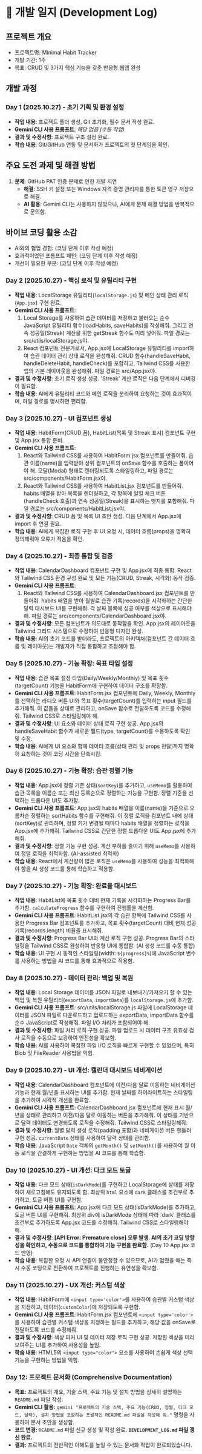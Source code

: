 # 📝 개발 일지 (Development Log)

## 프로젝트 개요
- 프로젝트명: Minimal Habit Tracker
- 개발 기간: 1주
- 목표: CRUD 및 3가지 핵심 기능을 갖춘 반응형 웹앱 완성

## 개발 과정
### Day 1 (2025.10.27) - 초기 기획 및 환경 설정
- **작업 내용**: 프로젝트 폴더 생성, Git 초기화, 필수 문서 작성 완료.
- **Gemini CLI 사용 프롬프트**: *해당 없음 (수동 작업)*
- **결과 및 수정사항**: 프로젝트 구조 설정 완료.
- **학습 내용**: Git/GitHub 연동 및 문서화가 프로젝트의 첫 단계임을 확인.

## 주요 도전 과제 및 해결 방법
1. **문제**: GitHub PAT 인증 문제로 인한 개발 지연
   - **해결**: SSH 키 설정 또는 Windows 자격 증명 관리자를 통한 토큰 영구 저장으로 해결.
   - **AI 활용**: Gemini CLI는 사용하지 않았으나, AI에게 문제 해결 방법을 반복적으로 문의함.

## 바이브 코딩 활용 소감
- AI와의 협업 경험: (코딩 단계 이후 작성 예정)
- 효과적이었던 프롬프트 패턴: (코딩 단계 이후 작성 예정)
- 개선이 필요한 부분: (코딩 단계 이후 작성 예정)

### Day 2 (2025.10.27) - 핵심 로직 및 유틸리티 구현
- **작업 내용**: LocalStorage 유틸리티(`localStorage.js`) 및 메인 상태 관리 로직(`App.jsx`) 구현 완료.
- **Gemini CLI 사용 프롬프트**:
  1. Local Storage를 사용하여 습관 데이터를 저장하고 불러오는 순수 JavaScript 유틸리티 함수(loadHabits, saveHabits)를 작성해줘. 그리고 연속 성공일(Streak) 계산을 위한 getStreak 함수도 미리 넣어줘. 파일 경로는 src/utils/localStorage.js야.
  2. React 컴포넌트 전문가로서, App.jsx에 LocalStorage 유틸리티를 import하여 습관 데이터 관리 상태 로직을 완성해줘. CRUD 함수(handleSaveHabit, handleDeleteHabit, handleCheck)를 포함하고, Tailwind CSS를 사용한 앱의 기본 레이아웃을 완성해줘. 파일 경로는 src/App.jsx야.
- **결과 및 수정사항**: 초기 로직 생성 성공. 'Streak' 계산 로직은 다음 단계에서 디버깅이 필요함.
- **학습 내용**: AI에게 유틸리티 코드와 메인 로직을 분리하여 요청하는 것이 효과적이며, 파일 경로를 명시하면 편리함.

### Day 3 (2025.10.27) - UI 컴포넌트 생성
- **작업 내용**: HabitForm(CRUD 폼), HabitList(목록 및 Streak 표시) 컴포넌트 구현 및 App.jsx 통합 준비.
- **Gemini CLI 사용 프롬프트**:
  1. React와 Tailwind CSS를 사용하여 HabitForm.jsx 컴포넌트를 만들어줘. 습관 이름(name)을 입력받아 상위 컴포넌트의 onSave 함수를 호출하는 폼이어야 해. 모달(Modal) 형태로 렌더링되도록 스타일링하고, 파일 경로는 src/components/HabitForm.jsx야.
  2. React와 Tailwind CSS를 사용하여 HabitList.jsx 컴포넌트를 만들어줘. habits 배열을 받아 목록을 렌더링하고, 각 항목에 일일 체크 버튼(handleCheck 호출)과 연속 성공일(Streak)을 표시하는 뱃지를 포함해줘. 파일 경로는 src/components/HabitList.jsx야.
- **결과 및 수정사항**: CRUD 폼 및 목록 UI 초안 생성. 다음 단계에서 App.jsx에 import 후 연결 필요.
- **학습 내용**: AI에게 복잡한 로직 구현 후 UI 요청 시, 데이터 흐름(props)을 명확히 정의해줘야 오류가 적음을 확인.

### Day 4 (2025.10.27) - 최종 통합 및 검증
- **작업 내용**: CalendarDashboard 컴포넌트 구현 및 App.jsx에 최종 통합. React와 Tailwind CSS 환경 구성 완료 및 모든 기능(CRUD, Streak, 시각화) 동작 검증.
- **Gemini CLI 사용 프롬프트**:
  1. React와 Tailwind CSS를 사용하여 CalendarDashboard.jsx 컴포넌트를 만들어줘. habits 배열을 받아 월별로 습관 기록(records)을 시각화하는 간단한 달력 대시보드 UI를 구현해줘. 각 날짜 블록에 성공 여부를 색상으로 표시해야 해. 파일 경로는 src/components/CalendarDashboard.jsx야.
- **결과 및 수정사항**: 모든 컴포넌트가 의도대로 동작함을 확인. App.jsx의 레이아웃을 Tailwind 그리드 시스템으로 수정하여 반응형 디자인 완성.
- **학습 내용**: AI의 초기 코드를 받더라도, 프로젝트의 아키텍처(컴포넌트 간 데이터 흐름 및 레이아웃)는 개발자가 직접 통합하고 조정해야 함.

### Day 5 (2025.10.27) - 기능 확장: 목표 타입 설정
- **작업 내용**: 습관 목표 설정 타입(Daily/Weekly/Monthly) 및 목표 횟수(targetCount) 기능을 HabitForm에 구현하여 데이터 구조를 확장함.
- **Gemini CLI 사용 프롬프트**: HabitForm.jsx 컴포넌트에 Daily, Weekly, Monthly를 선택하는 라디오 버튼 UI와 목표 횟수(targetCount)를 입력하는 input 필드를 추가해줘. 이 값들을 상태로 관리하고, onSave 함수로 전달하도록 코드를 수정해줘. Tailwind CSS로 스타일링해야 해.
- **결과 및 수정사항**: UI 요소와 데이터 상태 로직 구현 성공. App.jsx의 handleSaveHabit 함수가 새로운 필드(type, targetCount)를 수용하도록 확인 및 수정.
- **학습 내용**: AI에게 UI 요소와 함께 데이터 흐름(상태 관리 및 props 전달)까지 명확히 요청하는 것이 코딩 시간을 단축시킴.

### Day 6 (2025.10.27) - 기능 확장: 습관 정렬 기능
- **작업 내용**: App.jsx에 정렬 기준 상태(`sortKey`)를 추가하고, `useMemo`를 활용하여 습관 목록을 이름순 또는 최신 등록순으로 정렬하는 기능을 구현함. 정렬 기준을 선택하는 드롭다운 UI도 추가함.
- **Gemini CLI 사용 프롬프트**: App.jsx의 habits 배열을 이름(name)을 기준으로 오름차순 정렬하는 sortHabits 함수를 구현해줘. 이 정렬 로직을 컴포넌트 내에 상태(sortKey)로 관리하며, 정렬 키가 변경될 때마다 habits 배열을 정렬하는 로직을 App.jsx에 추가해줘. Tailwind CSS로 간단한 정렬 드롭다운 UI도 App.jsx에 추가해줘.
- **결과 및 수정사항**: 정렬 기능 구현 성공. 계산 부하를 줄이기 위해 `useMemo`를 사용하여 정렬 로직을 최적화함. (AI-assisted 최적화)
- **학습 내용**: React에서 계산량이 많은 로직은 `useMemo`를 사용하여 성능을 최적화해야 함을 AI 생성 코드를 통해 학습하고 적용함.

### Day 7 (2025.10.27) - 기능 확장: 완료율 대시보드
- **작업 내용**: HabitList에 목표 횟수 대비 현재 기록을 시각화하는 Progress Bar를 추가함. `calculateProgress` 함수를 구현하여 진행률을 계산함.
- **Gemini CLI 사용 프롬프트**: HabitList.jsx의 각 습관 항목에 Tailwind CSS를 사용한 Progress Bar 컴포넌트를 추가하고, 목표 횟수(targetCount) 대비 현재 성공 기록(records.length) 비율을 표시해줘.
- **결과 및 수정사항**: Progress Bar UI와 계산 로직 구현 성공. Progress Bar의 스타일링을 Tailwind CSS로 완성하여 반응형 UI에 통합함. (AI 생성 코드를 수동 통합)
- **학습 내용**: UI 구현 시 동적인 스타일링(width: `${progress}%`)에 JavaScript 변수를 사용하는 방법을 AI 코드를 통해 효과적으로 적용함.

### Day 8 (2025.10.27) - 데이터 관리: 백업 및 복원
- **작업 내용**: Local Storage 데이터를 JSON 파일로 내보내기/가져오기 할 수 있는 백업 및 복원 유틸리티(`exportData`, `importData`)를 `localStorage.js`에 추가함.
- **Gemini CLI 사용 프롬프트**: src/utils/localStorage.js 파일에 LocalStorage 데이터를 JSON 파일로 다운로드하고 업로드하는 exportData, importData 함수를 순수 JavaScript로 작성해줘. 파일 I/O 처리가 포함되어야 해.
- **결과 및 수정사항**: 파일 처리 로직 구현 성공. 파일 업로드 시 데이터 구조 유효성 검사 로직을 수동으로 보강하여 안전성을 확보함.
- **학습 내용**: AI를 사용하여 복잡한 파일 I/O 로직을 빠르게 구현할 수 있었으며, 특히 Blob 및 FileReader 사용법을 익힘.

### Day 9 (2025.10.27) - UI 개선: 캘린더 대시보드 네비게이션
- **작업 내용**: CalendarDashboard 컴포넌트에 이전/다음 달로 이동하는 네비게이션 기능과 현재 월/년을 표시하는 UI를 추가함. 현재 날짜를 하이라이트하는 스타일링을 추가하여 시각적 개선을 완료함.
- **Gemini CLI 사용 프롬프트**: CalendarDashboard.jsx 컴포넌트에 현재 표시 월/년을 상태로 관리하고 이전/다음 달로 이동하는 버튼을 추가해줘. 이 상태를 기반으로 달력 데이터도 변경되도록 로직을 수정해줘. Tailwind CSS로 스타일링해줘.
- **결과 및 수정사항**: 월별 달력 생성 로직(padding 포함)과 네비게이션 버튼 핸들러 구현 성공. `currentDate` 상태를 사용하여 달력 상태를 관리함.
- **학습 내용**: JavaScript `Date` 객체의 `getMonth()` 및 `setMonth()`를 사용하여 월 이동 로직을 간결하게 구현하는 방법을 AI 코드를 통해 학습함.

### Day 10 (2025.10.27) - UI 개선: 다크 모드 토글
- **작업 내용**: 다크 모드 상태(`isDarkMode`)를 구현하고 LocalStorage에 상태를 저장하여 새로고침해도 유지되도록 함. 최상위 `html` 요소에 `dark` 클래스를 조건부로 추가하고, 토글 버튼 UI를 구현함.
- **Gemini CLI 사용 프롬프트**: App.jsx에 다크 모드 상태(isDarkMode)를 추가하고, 토글 버튼 UI를 구현해줘. 최상위 div에 isDarkMode 상태에 따라 'dark' 클래스를 조건부로 추가하도록 App.jsx 코드를 수정해줘. Tailwind CSS로 스타일링해야 해.
- **결과 및 수정사항**: **[API Error: Premature close] 오류 발생. AI의 초기 코딩 방향성을 확인하고, 수동으로 코드를 통합하여 기능 구현을 완료함.** (Day 10 App.jsx 코드 반영)
- **학습 내용**: 복잡한 요청 시 API 연결이 불안정할 수 있으므로, AI가 멈췄을 때는 즉시 수동 코딩으로 전환하여 프로젝트를 진행하는 유연성을 확보함.

### Day 11 (2025.10.27) - UX 개선: 커스텀 색상
- **작업 내용**: HabitForm에 `<input type='color'>`를 사용하여 습관별 커스텀 색상을 지정하고, 데이터(`customColor`)에 저장되도록 구현함.
- **Gemini CLI 사용 프롬프트**: HabitForm.jsx 컴포넌트에 `<input type='color'>`를 사용하여 습관별 커스텀 색상을 지정하는 필드를 추가하고, 해당 값을 onSave로 전달하도록 코드를 수정해줘.
- **결과 및 수정사항**: 색상 피커 UI 및 데이터 저장 로직 구현 성공. 저장된 색상을 미리 보여주는 UI를 추가하여 사용성을 높임.
- **학습 내용**: HTML5의 `<input type="color">` 요소를 사용하여 손쉽게 색상 선택 기능을 구현하는 방법을 익힘.

### Day 12: 프로젝트 문서화 (Comprehensive Documentation)
* **목표:** 프로젝트의 개요, 기술 스택, 주요 기능 및 설치 방법을 상세히 설명하는 `README.md` 파일 작성.
* **Gemini CLI 활용:** `gemini "프로젝트의 기술 스택, 주요 기능(CRUD, 정렬, 다크 모드, 달력), 설치 방법을 포함하는 포괄적인 README.md 파일을 작성해 줘."` 명령을 사용하여 문서 초안을 생성함.
* **코드 변경:** `README.md` 파일 신규 생성 및 작성 완료. **`DEVELOPMENT_LOG.md` 파일 갱신 완료.**
* **결과:** 프로젝트의 전반적인 이해도를 높일 수 있는 문서화 작업이 완료되었습니다.